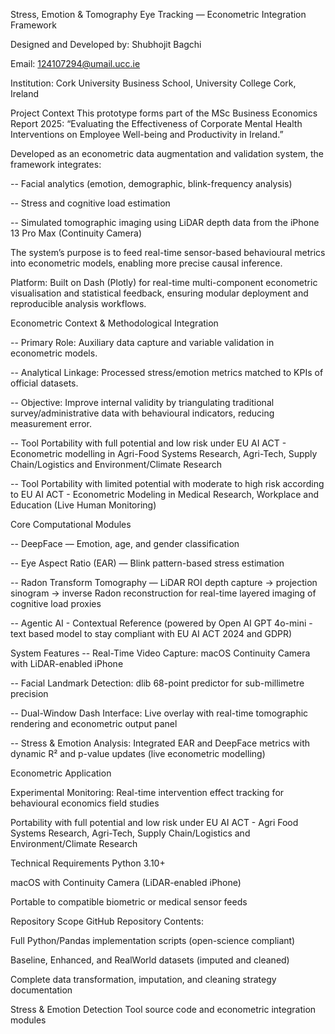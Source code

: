 
Stress, Emotion & Tomography Eye Tracking — Econometric Integration Framework

Designed and Developed by: Shubhojit Bagchi

Email: 124107294@umail.ucc.ie

Institution: Cork University Business School, University College Cork, Ireland


Project Context
This prototype forms part of the MSc Business Economics Report 2025:
“Evaluating the Effectiveness of Corporate Mental Health Interventions on Employee Well-being and Productivity in Ireland.”

Developed as an econometric data augmentation and validation system, the framework integrates:

-- Facial analytics (emotion, demographic, blink-frequency analysis)

-- Stress and cognitive load estimation

-- Simulated tomographic imaging using LiDAR depth data from the iPhone 13 Pro Max (Continuity Camera)

The system’s purpose is to feed real-time sensor-based behavioural metrics into econometric models, enabling more precise causal inference.

Platform: Built on Dash (Plotly) for real-time multi-component econometric visualisation and statistical feedback, ensuring modular deployment and reproducible analysis workflows.

Econometric Context & Methodological Integration

-- Primary Role: Auxiliary data capture and variable validation in econometric models.

-- Analytical Linkage: Processed stress/emotion metrics matched to KPIs of official datasets.

-- Objective: Improve internal validity by triangulating traditional survey/administrative data with behavioural indicators, reducing measurement error.


-- Tool Portability with full potential and low risk under EU AI ACT - Econometric modelling in Agri-Food Systems Research, Agri-Tech, Supply Chain/Logistics and Environment/Climate Research

-- Tool Portability with limited potential with moderate to high risk according to EU AI ACT - Econometric Modeling in Medical Research, Workplace and Education (Live Human Monitoring)


Core Computational Modules

-- DeepFace — Emotion, age, and gender classification 

-- Eye Aspect Ratio (EAR) — Blink pattern-based stress estimation

-- Radon Transform Tomography — LiDAR ROI depth capture → projection sinogram → inverse Radon reconstruction for real-time layered imaging of cognitive load proxies

-- Agentic AI - Contextual Reference (powered by Open AI GPT 4o-mini - text based model to stay compliant with EU AI ACT 2024 and GDPR)

System Features
-- Real-Time Video Capture: macOS Continuity Camera with LiDAR-enabled iPhone

-- Facial Landmark Detection: dlib 68-point predictor for sub-millimetre precision

-- Dual-Window Dash Interface: Live overlay with real-time tomographic rendering and econometric output panel

-- Stress & Emotion Analysis: Integrated EAR and DeepFace metrics with dynamic R² and p-value updates (live econometric modelling)

Econometric Application

Experimental Monitoring: Real-time intervention effect tracking for behavioural economics field studies

Portability with full potential and low risk under EU AI ACT - Agri Food Systems Research, Agri-Tech, Supply Chain/Logistics and Environment/Climate Research

Technical Requirements
Python 3.10+

macOS with Continuity Camera (LiDAR-enabled iPhone)

Portable to compatible biometric or medical sensor feeds 

Repository Scope
GitHub Repository Contents:

Full Python/Pandas implementation scripts (open-science compliant)

Baseline, Enhanced, and RealWorld datasets (imputed and cleaned)

Complete data transformation, imputation, and cleaning strategy documentation

Stress & Emotion Detection Tool source code and econometric integration modules
